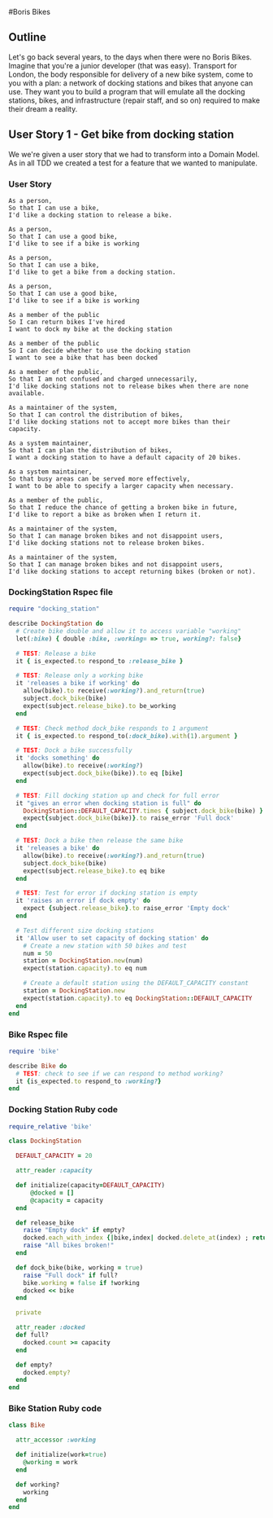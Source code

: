 #Boris Bikes

## Outline
Let's go back several years, to the days when there were no Boris Bikes. Imagine that you're a junior developer (that was easy). Transport for London, the body responsible for delivery of a new bike system, come to you with a plan: a network of docking stations and bikes that anyone can use. They want you to build a program that will emulate all the docking stations, bikes, and infrastructure (repair staff, and so on) required to make their dream a reality.

## User Story 1 - Get bike from docking station
We we're given a user story that we had to transform into a Domain Model. As in all TDD we created a test for a feature that we wanted to manipulate.

### User Story
```
As a person,
So that I can use a bike,
I'd like a docking station to release a bike.

As a person,
So that I can use a good bike,
I'd like to see if a bike is working

As a person,
So that I can use a bike,
I'd like to get a bike from a docking station.

As a person,
So that I can use a good bike,
I'd like to see if a bike is working

As a member of the public
So I can return bikes I've hired
I want to dock my bike at the docking station

As a member of the public
So I can decide whether to use the docking station
I want to see a bike that has been docked

As a member of the public,
So that I am not confused and charged unnecessarily,
I'd like docking stations not to release bikes when there are none available.

As a maintainer of the system,
So that I can control the distribution of bikes,
I'd like docking stations not to accept more bikes than their capacity.

As a system maintainer,
So that I can plan the distribution of bikes,
I want a docking station to have a default capacity of 20 bikes.

As a system maintainer,
So that busy areas can be served more effectively,
I want to be able to specify a larger capacity when necessary.

As a member of the public,
So that I reduce the chance of getting a broken bike in future,
I'd like to report a bike as broken when I return it.

As a maintainer of the system,
So that I can manage broken bikes and not disappoint users,
I'd like docking stations not to release broken bikes.

As a maintainer of the system,
So that I can manage broken bikes and not disappoint users,
I'd like docking stations to accept returning bikes (broken or not).
```

### DockingStation Rspec file
```ruby
require "docking_station"

describe DockingStation do
  # Create bike double and allow it to access variable "working"
  let(:bike) { double :bike, :working= => true, working?: false}

  # TEST: Release a bike
  it { is_expected.to respond_to :release_bike }

  # TEST: Release only a working bike
  it 'releases a bike if working' do
    allow(bike).to receive(:working?).and_return(true)
    subject.dock_bike(bike)
    expect(subject.release_bike).to be_working
  end

  # TEST: Check method dock_bike responds to 1 argument
  it { is_expected.to respond_to(:dock_bike).with(1).argument }

  # TEST: Dock a bike successfully
  it 'docks something' do
    allow(bike).to receive(:working?)
    expect(subject.dock_bike(bike)).to eq [bike]
  end

  # TEST: Fill docking station up and check for full error
  it "gives an error when docking station is full" do
    DockingStation::DEFAULT_CAPACITY.times { subject.dock_bike(bike) }
    expect{subject.dock_bike(bike)}.to raise_error 'Full dock'
  end

  # TEST: Dock a bike then release the same bike
  it 'releases a bike' do
    allow(bike).to receive(:working?).and_return(true)
    subject.dock_bike(bike)
    expect(subject.release_bike).to eq bike
  end

  # TEST: Test for error if docking station is empty
  it 'raises an error if dock empty' do
    expect {subject.release_bike}.to raise_error 'Empty dock'
  end

  # Test different size docking stations
  it 'Allow user to set capacity of docking station' do
    # Create a new station with 50 bikes and test
    num = 50
    station = DockingStation.new(num)
    expect(station.capacity).to eq num

    # Create a default station using the DEFAULT_CAPACITY constant
    station = DockingStation.new
    expect(station.capacity).to eq DockingStation::DEFAULT_CAPACITY
  end
end
```

### Bike Rspec file
```ruby
require 'bike'

describe Bike do
  # TEST: check to see if we can respond to method working?
  it {is_expected.to respond_to :working?}
end
```

### Docking Station Ruby code
```ruby
require_relative 'bike'

class DockingStation

  DEFAULT_CAPACITY = 20

  attr_reader :capacity

  def initialize(capacity=DEFAULT_CAPACITY)
      @docked = []
      @capacity = capacity
  end

  def release_bike
    raise "Empty dock" if empty?
    docked.each_with_index {|bike,index| docked.delete_at(index) ; return bike if bike.working? }
    raise "All bikes broken!"
  end

  def dock_bike(bike, working = true)
    raise "Full dock" if full?
    bike.working = false if !working
    docked << bike
  end

  private

  attr_reader :docked
  def full?
    docked.count >= capacity
  end

  def empty?
    docked.empty?
  end
end
```

### Bike Station Ruby code
```ruby
class Bike

  attr_accessor :working

  def initialize(work=true)
    @working = work
  end

  def working?
    working
  end
end
```
